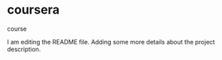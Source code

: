# coursera
course

I am editing the README file. Adding some more details about the project description.
